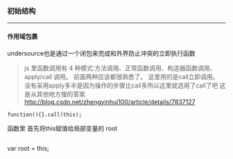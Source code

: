 ### 初始结构
***
#### 作用域包裹 
undersource也是通过一个闭包来完成和外界防止冲突的立即执行函数
> js 里函数调用有 4 种模式:方法调用、正常函数调用、构造器函数调用、apply/call 调用。
前面两种应该都很熟悉了。
这里用的是call立即调用。
没有采用apply多半是因为操作的步骤比call多所以这里就选用了call了吧
这是从其他地方搜的答案
http://blog.csdn.net/zhengyinhui100/article/details/7837127
```
function(){}.call(this);
```

函数里 首先将this赋值给局部变量的 root
> ```
var root = this;
  ```











